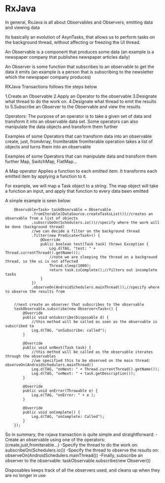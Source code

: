 # RxJava

In general, RxJava is all about Observables and Observers, emitting data and viewing data

Its basically an evolution of AsynTasks, that allows us to perform tasks on the background thread, without
affecting or freezing the UI thread.

An Observable is a component that produces some data (an example is a newspaper company that publishes newspaper articles daily)

An Observer is some function that subscribes to an observable to get the data it emits (an example is a person that is subscribing
to the newsletter which the newspaper company produces)

RXJava Transactions follows the steps below

1.Create an Observable
2.Apply an Operator to the observable
3.Designate what thread to do the work on.
4.Designate what thread to emit the results to
5.Subscribe an Observer to the Observable and view the results


Operators:
The purpose of an operator is to take a given set of data and transform it into an observable data set.
Some operators can also manipulate the data objects and transform them further

Examples of some Operators that can transform data into an observable
create, just, fromArray, fromIterable
fromIterable operation takes a list of objects and turns them into an observable

Examples of some Operators that can manipulate data and transform them further
Map, SwitchMap, FlatMap...

A Map operator Applies a function to each emitted item.
It transforms each emitted item by applying a function to it.

For example, we will map a Task object to a string.
The map object will take a function an input, and apply that function to every data been emitted




A simple example is seen below:

        Observable<Task> taskObservable = Observable
                .fromIterable(DataSource.createTasksList())//creates an observable from a list of objects
                .subscribeOn(Schedulers.io())//specify where the work will be done (background thread)
                //we can decide a filter on the background thread
                .filter(new Predicate<Task>() {
                    @Override
                    public boolean test(Task task) throws Exception {
                        Log.d(TAG, "test: " + Thread.currentThread().getName());
                        //note we are sleeping the thread on a background thread, so the ui is not affected
                        Thread.sleep(1000);
                        return task.isComplete();//filters out incomplete tasks
                    }
                })
                .observeOn(AndroidSchedulers.mainThread());//specify where to observe the results from


        //next create an observer that subscribes to the observable
        taskObservable.subscribe(new Observer<Task>() {
            @Override
            public void onSubscribe(Disposable d) {
                //this method will be called as soon as the observable is subscribed to
                Log.d(TAG, "onSubscribe: called");
            }

            @Override
            public void onNext(Task task) {
                //this method will be called as the observable iterates through the observables
                //we specified this to be observed on the main thread: observeOn(AndroidSchedulers.mainThread()
                Log.d(TAG, "onNext: " + Thread.currentThread().getName());
                Log.d(TAG, "onNext: " + task.getDescription());
            }

            @Override
            public void onError(Throwable e) {
                Log.e(TAG, "onError: " + e );
            }

            @Override
            public void onComplete() {
                Log.d(TAG, "onComplete: Called");
            }
        });


So in summary, the rxjava transaction is quite simple and straightforward:
   -Create an observable using one of the operators: (create,just,fromiterable...)
   -Specify the thread to do the work on: subscribeOn(Schedulers.io())
   -Specify the thread to observe the results on: observeOn(AndroidSchedulers.mainThread())
   -Finally, subscribe an observer to the observable: taskObservable.subscribe(new Observer<Task>())

Disposables keeps track of all the observers used, and cleans up when they are no longer in use